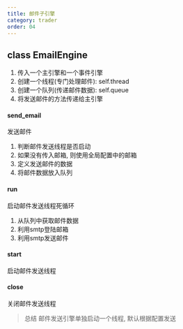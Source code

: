 ```yaml
---
title: 邮件子引擎
category: trader
order: 04
---
```


## class EmailEngine
1. 传入一个主引擎和一个事件引擎
2. 创建一个线程(专门处理邮件): self.thread
3. 创建一个队列(传递邮件数据): self.queue
4. 将发送邮件的方法传递给主引擎

#### send_email
发送邮件
1. 判断邮件发送线程是否启动
2. 如果没有传入邮箱, 则使用全局配置中的邮箱
3. 定义发送邮件的数据
4. 将邮件数据放入队列

#### run
启动邮件发送线程死循环
1. 从队列中获取邮件数据
2. 利用smtp登陆邮箱
3. 利用smtp发送邮件

#### start
启动邮件发送线程

#### close
关闭邮件发送线程

> 总结
> 邮件发送引擎单独启动一个线程, 默认根据配置发送